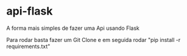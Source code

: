 # api-flask
A forma mais simples de fazer uma Api usando Flask


Para rodar basta fazer um Git Clone e em seguida rodar "pip install -r requirements.txt"
